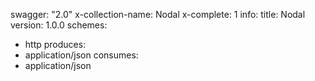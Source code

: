 swagger: "2.0"
x-collection-name: Nodal
x-complete: 1
info:
  title: Nodal
  version: 1.0.0
schemes:
- http
produces:
- application/json
consumes:
- application/json